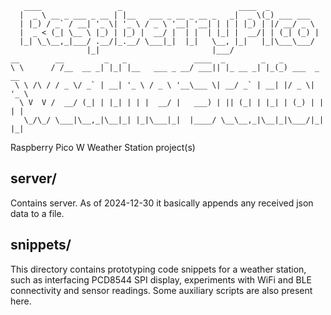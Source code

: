 ```
   ____                 _                          ____  _
  |  _ \ __ _ ___ _ __ | |__   ___ _ __ _ __ _   _|  _ \(_) ___ ___
  | |_) / _` / __| '_ \| '_ \ / _ \ '__| '__| | | | |_) | |/ __/ _ \
  |  _ < (_| \__ \ |_) | |_) |  __/ |  | |  | |_| |  __/| | (_| (_) |
  |_| \_\__,_|___/ .__/|_.__/ \___|_|  |_|   \__, |_|   |_|\___\___/
                 |_|                         |___/
__        __         _   _               ____  _        _   _
\ \      / /__  __ _| |_| |__   ___ _ __/ ___|| |_ __ _| |_(_) ___  _ __
 \ \ /\ / / _ \/ _` | __| '_ \ / _ \ '__\___ \| __/ _` | __| |/ _ \| '_ \
  \ V  V /  __/ (_| | |_| | | |  __/ |   ___) | || (_| | |_| | (_) | | | |
   \_/\_/ \___|\__,_|\__|_| |_|\___|_|  |____/ \__\__,_|\__|_|\___/|_| |_|

```

Raspberry Pico W Weather Station project(s)

## server/

Contains server. As of 2024-12-30 it basically appends any received json
data to a file. 

## snippets/

This directory contains prototyping code snippets for a weather station,
such as interfacing PCD8544 SPI display, experiments with WiFi and BLE
connectivity and sensor readings. Some auxiliary scripts are also present
here.
